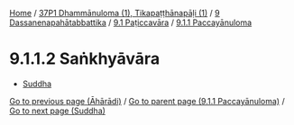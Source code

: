 
[Home](/) / [37P1 Dhammānuloma (1), Tikapaṭṭhānapāḷi (1)](../../../../37P1.md) / [9 Dassanenapahātabbattika](../../../9.md) / [9.1 Paṭiccavāra](../../9.1.md) / [9.1.1 Paccayānuloma](../9.1.1.md)

# 9.1.1.2 Saṅkhyāvāra

* [Suddha](9.1.1.2/Suddha.md)

[Go to previous page (Āhārādi)](9.1.1.1/Aharadi.md) / [Go to parent page (9.1.1 Paccayānuloma)](../9.1.1.md) / [Go to next page (Suddha)](9.1.1.2/Suddha.md)


